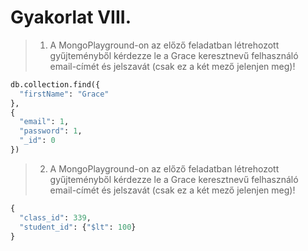 # Gyakorlat VIII.

> 1. A MongoPlayground-on az előző feladatban létrehozott gyűjteményből kérdezze le a Grace keresztnevű felhasználó email-címét és jelszavát (csak ez a két mező jelenjen meg)!
> 

```python
db.collection.find({
  "firstName": "Grace"
},
{
  "email": 1,
  "password": 1,
  "_id": 0
})
```

> 2. A MongoPlayground-on az előző feladatban létrehozott gyűjteményből kérdezze le a Grace keresztnevű felhasználó email-címét és jelszavát (csak ez a két mező jelenjen meg)!
> 

```python
{
  "class_id": 339,
  "student_id": {"$lt": 100}
}
```